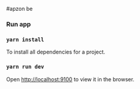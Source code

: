 #apzon be

### Run app

### `yarn install`

To install all dependencies for a project.

### `yarn run dev`

Open [http://localhost:9100](http://localhost:9100) to view it in the browser.
